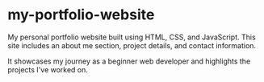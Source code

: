 # my-portfolio-website
My personal portfolio website built using HTML, CSS, and JavaScript. This site includes an about me section, project details, and contact information. 

It showcases my journey as a beginner web developer and highlights the projects I've worked on.
